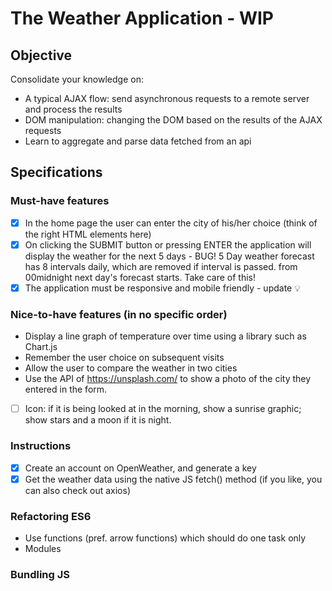 # The Weather Application - WIP

## Objective

Consolidate your knowledge on:

- A typical AJAX flow: send asynchronous requests to a remote server and process the results
- DOM manipulation: changing the DOM based on the results of the AJAX requests
- Learn to aggregate and parse data fetched from an api

## Specifications

### Must-have features

- [x] In the home page the user can enter the city of his/her choice (think of the right HTML elements here)
- [x] On clicking the SUBMIT button or pressing ENTER the application will display the weather for the next 5 days - BUG! 5 Day weather forecast has 8 intervals daily, which are removed if interval is passed. from 00midnight next day's forecast starts. Take care of this!
- [x] The application must be responsive and mobile friendly - update
      💡

### Nice-to-have features (in no specific order)

- Display a line graph of temperature over time using a library such as Chart.js
- Remember the user choice on subsequent visits
- Allow the user to compare the weather in two cities
- Use the API of https://unsplash.com/ to show a photo of the city they entered in the form.
- [ ] Icon: if it is being looked at in the morning, show a sunrise graphic; show stars and a moon if it is night.

### Instructions

- [x] Create an account on OpenWeather, and generate a key
- [x] Get the weather data using the native JS fetch() method (if you like, you can also check out axios)

### Refactoring ES6

- Use functions (pref. arrow functions) which should do one task only
- Modules

### Bundling JS
